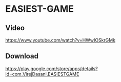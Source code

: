 # EASIEST-GAME

## Video

https://www.youtube.com/watch?v=HWwIOSkrGMk

## Download

https://play.google.com/store/apps/details?id=com.VirejDasani.EASIESTGAME
